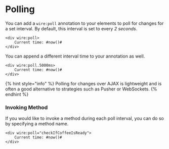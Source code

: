 # Polling

You can add a `wire:poll` annotation to your elements to poll for changes for a set interval. By default, this interval is set to every _2 seconds_.

```markup
<div wire:poll>
    Current time: #now()#
</div>
```

You can append a different interval time to your annotation as well.

```markup
<div wire:poll.5000ms>
    Current time: #now()#
</div>
```

{% hint style="info" %}
Polling for changes over AJAX is lightweight and is often a good alternative to strategies such as Pusher or WebSockets. 
{% endhint %}

### Invoking Method

If you would like to invoke a method during each poll interval, you can do so by specifying a method name.

```markup
<div wire:poll="checkIfCoffeeIsReady">
    Current time: #now()#
</div>
```



